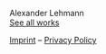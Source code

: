 Alexander Lehmann<br />
[See all works](/)

<div class='smaller'>

[Imprint](impressum.md) – [Privacy Policy](datenschutz.md)

</div>
